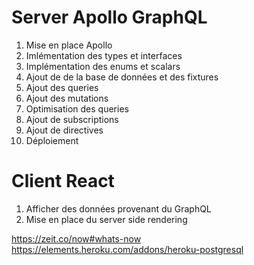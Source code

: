 # Server Apollo GraphQL

1. Mise en place Apollo
2. Imlémentation des types et interfaces
3. Implémentation des enums et scalars
4. Ajout de de la base de données et des fixtures
5. Ajout des queries
6. Ajout des mutations
7. Optimisation des queries
8. Ajout de subscriptions
9. Ajout de directives
10. Déploiement

# Client React

1. Afficher des données provenant du GraphQL
2. Mise en place du server side rendering

https://zeit.co/now#whats-now
https://elements.heroku.com/addons/heroku-postgresql